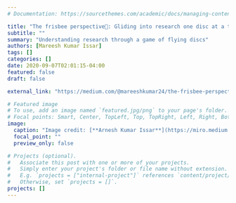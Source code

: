 ```yaml
---
# Documentation: https://sourcethemes.com/academic/docs/managing-content/

title: "The frisbee perspective🥏: Gliding into research one disc at a time"
subtitle: ""
summary: "Understanding research through a game of flying discs"
authors: [Mareesh Kumar Issar]
tags: []
categories: []
date: 2020-09-07T02:01:15-04:00
featured: false
draft: false

external_link: "https://medium.com/@mareeshkumar24/the-frisbee-perspective-gliding-into-research-one-disc-at-a-time-95bbfed019c7" 

# Featured image
# To use, add an image named `featured.jpg/png` to your page's folder.
# Focal points: Smart, Center, TopLeft, Top, TopRight, Left, Right, BottomLeft, Bottom, BottomRight.
image:
  caption: "Image credit: [**Arnesh Kumar Issar**](https://miro.medium.com/max/875/1*NFtHDBqgUCWGTQjk7V68SA.jpeg)"
  focal_point: ""
  preview_only: false

# Projects (optional).
#   Associate this post with one or more of your projects.
#   Simply enter your project's folder or file name without extension.
#   E.g. `projects = ["internal-project"]` references `content/project/deep-learning/index.md`.
#   Otherwise, set `projects = []`.
projects: []
---
```


